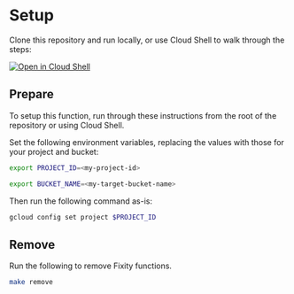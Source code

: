 # Setup
Clone this repository and run locally, or use Cloud Shell to walk through the steps:

[![Open in Cloud Shell](https://gstatic.com/cloudssh/images/open-btn.png)](https://ssh.cloud.google.com/cloudshell/open?page=shell&cloudshell_git_repo=https://github.com/GoogleCloudPlatform/professional-services&cloudshell_tutorial=examples%2Fgcs-fixity-function%2Fdocs%2Fremove.md)

## Prepare
To setup this function, run through these instructions from the root of the repository or using Cloud Shell. 

Set the following environment variables, replacing the values with those for your project and bucket:
```bash
export PROJECT_ID=<my-project-id>
```
```bash
export BUCKET_NAME=<my-target-bucket-name>
```
Then run the following command as-is:
```bash
gcloud config set project $PROJECT_ID
```

## Remove
Run the following to remove Fixity functions.
```bash
make remove
```
